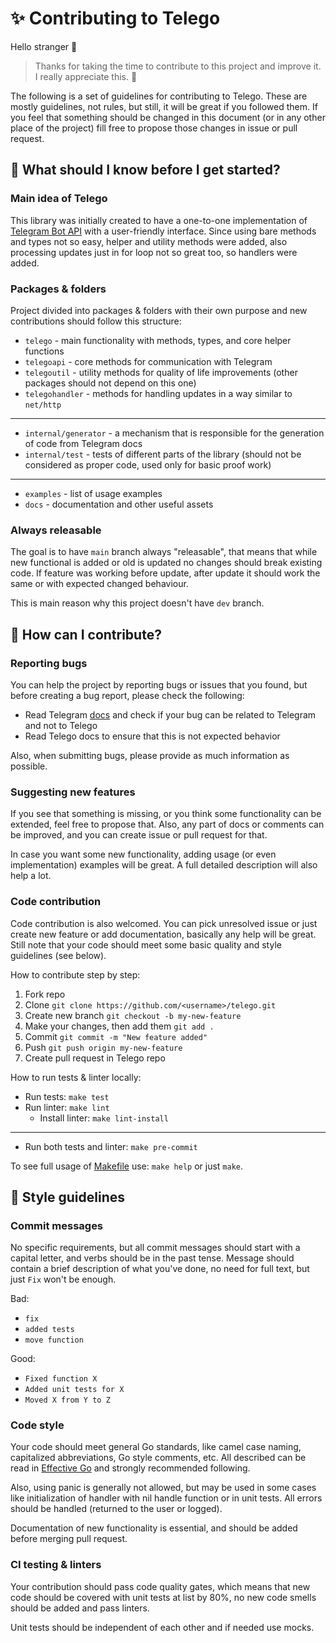 # ✨ Contributing to Telego

Hello stranger 👋

> Thanks for taking the time to contribute to this project and improve it.
> I really appreciate this. 🙂

The following is a set of guidelines for contributing to Telego. These are mostly guidelines, not rules, but still, it
will be great if you followed them. If you feel that something should be changed in this document (or in any other place
of the project) fill free to propose those changes in issue or pull request.

## 🤨 What should I know before I get started?

### Main idea of Telego

This library was initially created to have a one-to-one implementation of
[Telegram Bot API](https://core.telegram.org/bots/api) with a user-friendly interface. Since using bare methods and
types not so easy, helper and utility methods were added, also processing updates just in for loop not so great too, so
handlers were added.

### Packages & folders

Project divided into packages & folders with their own purpose and new contributions should follow this structure:

- `telego` - main functionality with methods, types, and core helper functions
- `telegoapi` - core methods for communication with Telegram
- `telegoutil` - utility methods for quality of life improvements (other packages should not depend on this one)
- `telegohandler` - methods for handling updates in a way similar to `net/http`
---
- `internal/generator` - a mechanism that is responsible for the generation of code from Telegram docs
- `internal/test` - tests of different parts of the library (should not be considered as proper code, used only for
  basic proof work)
---
- `examples` - list of usage examples
- `docs` - documentation and other useful assets

### Always releasable

The goal is to have `main` branch always "releasable", that means that while new functional is added or old is updated
no changes should break existing code. If feature was working before update, after update it should work the same or
with expected changed behaviour.

This is main reason why this project doesn't have `dev` branch.

## 🧐 How can I contribute?

### Reporting bugs

You can help the project by reporting bugs or issues that you found, but before creating a bug report, please check the
following:

- Read Telegram [docs](https://core.telegram.org/bots/api) and check if your bug can be related to Telegram and not to
  Telego
- Read Telego docs to ensure that this is not expected behavior

Also, when submitting bugs, please provide as much information as possible.

### Suggesting new features

If you see that something is missing, or you think some functionality can be extended, feel free to propose that. Also,
any part of docs or comments can be improved, and you can create issue or pull request for that.

In case you want some new functionality, adding usage (or even implementation) examples will be great. A full detailed
description will also help a lot.

### Code contribution

Code contribution is also welcomed. You can pick unresolved issue or just create new feature or add documentation,
basically any help will be great. Still note that your code should meet some basic quality and style guidelines
(see below).

How to contribute step by step:

1. Fork repo
2. Clone `git clone https://github.com/<username>/telego.git`
3. Create new branch `git checkout -b my-new-feature`
4. Make your changes, then add them `git add .`
5. Commit `git commit -m "New feature added"`
6. Push `git push origin my-new-feature`
7. Create pull request in Telego repo

How to run tests & linter locally:

- Run tests: `make test`
- Run linter: `make lint`
    - Install linter: `make lint-install`
---
- Run both tests and linter: `make pre-commit`

To see full usage of [Makefile](../Makefile) use: `make help` or just `make`.

## 🎨 Style guidelines

### Commit messages

No specific requirements, but all commit messages should start with a capital letter, and verbs should be in the past
tense. Message should contain a brief description of what you've done, no need for full text, but just `Fix` won't be
enough.

Bad:

- `fix`
- `added tests`
- `move function`

Good:

- `Fixed function X`
- `Added unit tests for X`
- `Moved X from Y to Z`

### Code style

Your code should meet general Go standards, like camel case naming, capitalized abbreviations, Go style comments, etc.
All described can be read in [Effective Go](https://go.dev/doc/effective_go) and strongly recommended following.

Also, using panic is generally not allowed, but may be used in some cases like initialization of handler with nil handle
function or in unit tests. All errors should be handled (returned to the user or logged).

Documentation of new functionality is essential, and should be added before merging pull request.

### CI testing & linters

Your contribution should pass code quality gates, which means that new code should be covered with unit tests at list by
80%, no new code smells should be added and pass linters.

Unit tests should be independent of each other and if needed use mocks.
